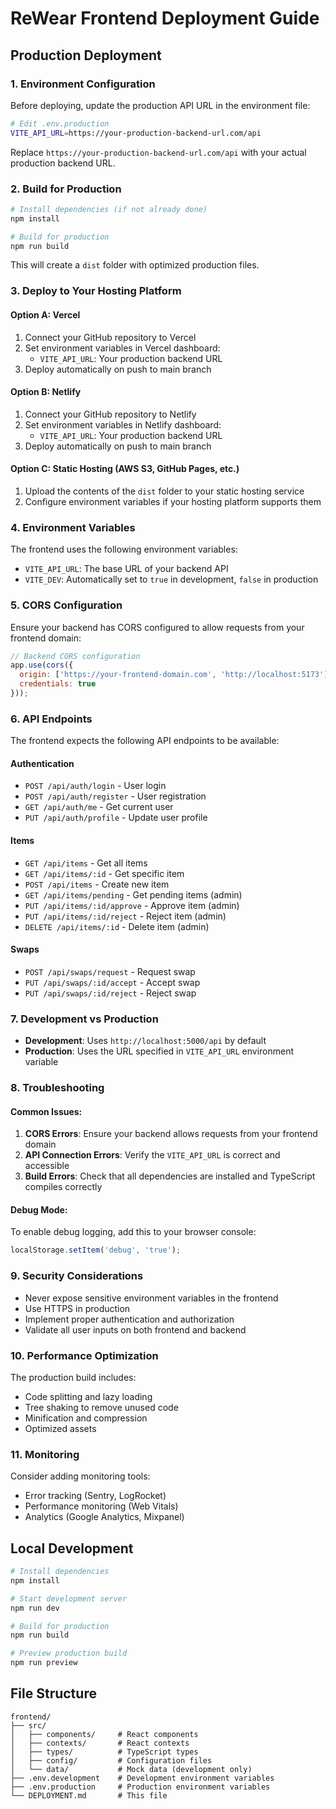 # ReWear Frontend Deployment Guide

## Production Deployment

### 1. Environment Configuration

Before deploying, update the production API URL in the environment file:

```bash
# Edit .env.production
VITE_API_URL=https://your-production-backend-url.com/api
```

Replace `https://your-production-backend-url.com/api` with your actual production backend URL.

### 2. Build for Production

```bash
# Install dependencies (if not already done)
npm install

# Build for production
npm run build
```

This will create a `dist` folder with optimized production files.

### 3. Deploy to Your Hosting Platform

#### Option A: Vercel
1. Connect your GitHub repository to Vercel
2. Set environment variables in Vercel dashboard:
   - `VITE_API_URL`: Your production backend URL
3. Deploy automatically on push to main branch

#### Option B: Netlify
1. Connect your GitHub repository to Netlify
2. Set environment variables in Netlify dashboard:
   - `VITE_API_URL`: Your production backend URL
3. Deploy automatically on push to main branch

#### Option C: Static Hosting (AWS S3, GitHub Pages, etc.)
1. Upload the contents of the `dist` folder to your static hosting service
2. Configure environment variables if your hosting platform supports them

### 4. Environment Variables

The frontend uses the following environment variables:

- `VITE_API_URL`: The base URL of your backend API
- `VITE_DEV`: Automatically set to `true` in development, `false` in production

### 5. CORS Configuration

Ensure your backend has CORS configured to allow requests from your frontend domain:

```javascript
// Backend CORS configuration
app.use(cors({
  origin: ['https://your-frontend-domain.com', 'http://localhost:5173'],
  credentials: true
}));
```

### 6. API Endpoints

The frontend expects the following API endpoints to be available:

#### Authentication
- `POST /api/auth/login` - User login
- `POST /api/auth/register` - User registration
- `GET /api/auth/me` - Get current user
- `PUT /api/auth/profile` - Update user profile

#### Items
- `GET /api/items` - Get all items
- `GET /api/items/:id` - Get specific item
- `POST /api/items` - Create new item
- `GET /api/items/pending` - Get pending items (admin)
- `PUT /api/items/:id/approve` - Approve item (admin)
- `PUT /api/items/:id/reject` - Reject item (admin)
- `DELETE /api/items/:id` - Delete item (admin)

#### Swaps
- `POST /api/swaps/request` - Request swap
- `PUT /api/swaps/:id/accept` - Accept swap
- `PUT /api/swaps/:id/reject` - Reject swap

### 7. Development vs Production

- **Development**: Uses `http://localhost:5000/api` by default
- **Production**: Uses the URL specified in `VITE_API_URL` environment variable

### 8. Troubleshooting

#### Common Issues:

1. **CORS Errors**: Ensure your backend allows requests from your frontend domain
2. **API Connection Errors**: Verify the `VITE_API_URL` is correct and accessible
3. **Build Errors**: Check that all dependencies are installed and TypeScript compiles correctly

#### Debug Mode:

To enable debug logging, add this to your browser console:
```javascript
localStorage.setItem('debug', 'true');
```

### 9. Security Considerations

- Never expose sensitive environment variables in the frontend
- Use HTTPS in production
- Implement proper authentication and authorization
- Validate all user inputs on both frontend and backend

### 10. Performance Optimization

The production build includes:
- Code splitting and lazy loading
- Tree shaking to remove unused code
- Minification and compression
- Optimized assets

### 11. Monitoring

Consider adding monitoring tools:
- Error tracking (Sentry, LogRocket)
- Performance monitoring (Web Vitals)
- Analytics (Google Analytics, Mixpanel)

## Local Development

```bash
# Install dependencies
npm install

# Start development server
npm run dev

# Build for production
npm run build

# Preview production build
npm run preview
```

## File Structure

```
frontend/
├── src/
│   ├── components/     # React components
│   ├── contexts/       # React contexts
│   ├── types/          # TypeScript types
│   ├── config/         # Configuration files
│   └── data/           # Mock data (development only)
├── .env.development    # Development environment variables
├── .env.production     # Production environment variables
└── DEPLOYMENT.md       # This file
``` 